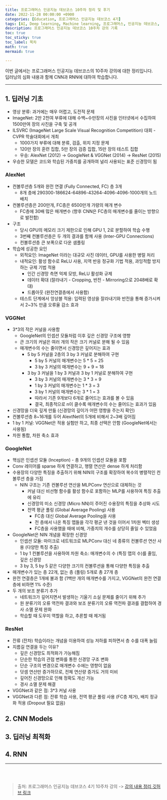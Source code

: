 ```yaml
---
title: 프로그래머스 인공지능 데브코스 10주차 정리 및 후기
date: 2022-11-28 00:00:00 +0900
categories: [Education, 프로그래머스 인공지능 데브코스 4기]
tags: [AI, Deep learning, Machine learning, 프로그래머스, 인공지능 데브코스, K-digital training]
description: 프로그래머스 인공지능 데브코스 10주차 강의 기록
toc: true
toc_sticky: true
toc_label: 목차
math: true
mermaid: true

---
```


이번 글에서는 프로그래머스 인공지능 데브코스의 10주차 강의에 대한 정리입니다. <br/>
딥러닝의 심화 내용과 함께 CNN과 RNN에 대하여 학습합니다.

---

## 1. 딥러닝 기초
- 영상 분류: 과거에는 매우 어렵고, 도전적 문제
- ImageNet: 2만 2천여 부류에 대해 수백~수만장의 사진을 인터넷에서 수집하여 1500만여 장의 사진을 구축 및 공개
- ILSVRC (ImageNet Large Scale Visual Recognition Competition) 대회 - CVPR 학술대회에서 개최
    - 1000가지 부류에 대해 분류, 검출, 위치 지정 문제
    - 120만 장의 훈련 집합, 5만 장의 검증 집합, 15만 장의 테스트 집합
    - 우승: AlexNet (2012) -> GoogleNet & VGGNet (2014) -> ResNet (2015)
- 우승한 모델은 코드와 학습된 가중치를 공개하여 널리 사용되는 표준 신경망이 됨

### AlexNet
- 컨볼루션층 5개와 완전 연결 (Fully Connected, FC) 층 3개
    - 8개 층에 290300-186624-64896-43264-4096-4096-1000개의 노드 배치
- 컨볼루션층은 200만개, FC층은 6500만개 가량의 매개 변수
    - FC층에 30배 많은 매개변수 (향후 CNN은 FC층의 매개변수를 줄이는 방향으로 발전함)
- 구조
    - 당시 GPU의 메모리 크기 제한으로 인해 GPU 1, 2로 분할하여 학습 수행
    - 3번째 컨볼루션층은 두 개의 결과를 함께 사용 (Inter-GPU Connections)
    - 컨볼루션층 큰 보폭으로 다운 샘플링
- 학습에 성공한 요인
    - 외적요인: ImageNet 이라는 대규모 사진 데이터, GPU를 사용한 병럴 처리
    - 내적요인: 활성 함수로 ReLU 사용, 지역 반응 정규화 기법 적용, 과잉적합 방지하는 규제 기법 적용
        - 인간 신경망 측면 억제 모방, ReLU 활성화 규제
        - 데이터 확대 (잘라내기 - Cropping, 반전 - Mirroring으로 2048배로 확대)
        - 드롭아웃 (완전연결층에서 사용함)
    - 테스트 단계에서 앙상블 적용: 입력된 영상을 잘라내기와 반전을 통해 증가시켜서 2~3% 만큼 오류율 감소 효과

### VGGNet
- 3*3의 작은 커널을 사용함
    - GoogleNet의 인셉션 모듈처럼 이후 깊은 신경망 구조에 영향
    - 큰 크기의 커널은 여러 개의 작은 크기 커널로 분해 될 수 있음
    - 매개변수의 수는 줄이면서 신경망은 깊어지는 효과
        - 5 by 5 커널을 2층의 3 by 3 커널로 분해하여 구현
            - 5 by 5 커널의 매개변수는 5 * 5 = 25
            - 3 by 3 커널의 매개변수는 9 + 9 = 18
        - 3 by 3 커널을 1 by 3 커널과 3 by 1 커널로 분해하여 구현
            - 3 by 3 커널의 매개변수는 3 * 3 = 9
            - 1 by 3 커널의 매개변수는 1 * 3 = 3
            - 3 by 1 커널의 매개변수는 3 * 1 = 3
            - 따라서 기존 9개보다 6개로 줄어드는 효과를 볼 수 있음
            - 결국, 최종적으로 n이 클수록 매개변수의 수는 줄어드는 효과가 있음
- 신경망을 더욱 깊게 만듦 (신경망의 깊이가 어떤 영향을 주는지 확인)
- 컨볼루션층 8~16개를 두어 AlextNet의 5개에 비해서 2~3배 깊어짐
- 1 by 1 커널: VGGNet은 적용 실험만 하고, 최종 선택은 안함 (GoogleNet에서는 사용됨)
- 차원 통합, 차원 축소 효과

### GoogleNet
- 핵심은 인셉션 모듈 (Inception) - 총 9개의 인셉션 모듈을 포함
- Conv 레이어를 sparse 하게 연결하고, 행렬 연산은 dense 하게 처리함
- 수용장의 다양한 특징을 추출하기 위해 NIN의 구조를 확장하여 복수의 병렬적인 컨볼루션 층을 가짐
    - NIN 구조는 기존 컨볼루션 연산을 MLPConv 연산으로 대체하는 것
        - 커널 대신 비선형 함수를 활성 함수로 포함하는 MLP를 사용하여 특징 추출에 유리
        - 신경망의 미소 신경망 (Micro NN)이 주어진 수용장의 특징을 추상화 시도
        - 전역 평균 풀링 (Global Average Pooling) 사용
            - FC층 대신 Global Average Pooling을 사용
            - 전 층에서 나온 특징 맵들을 각각 평균 낸 것을 이어서 1차원 벡터 생성
            - FC층을 사용했을 때에 비해, 가중치의 개수를 상당히 줄일 수 있었음
- GoogleNet은 NIN 개념을 확장한 신경망  
    - 인셉션 모듈: 마이크로 네트워크로 MLPConv 대신 네 종류의 컨볼루션 연산 사용 (다양한 특징 추출)
    - 1 by 1 컨볼루션을 사용하여 차원 축소: 매개변수의 수 (특징 맵의 수)를 줄임, 깊은 신경망
    - 3 by 3, 5 by 5 같은 다양한 크기의 컨볼루션을 통해 다양한 특징을 추출
- 매개변수가 있는 층 22개, 없는 층 (풀링) 5개로 총 27개 층
- 완전 연결층은 1개에 불과 함 (1백만 개의 매개변수를 가지고, VGGNet의 완전 연결층에 비하면 1% 수준)
- 두 개의 보조 분류기 추가
    - 네트워크가 깊어지면서 발생하는 기울기 소실 문제를 줄이기 위해 추가
    - 원 분류기의 오류 역전파 결과와 보조 분류기의 오류 역전파 결과를 결합하여 경사 소멸 문제 완화
    - 학습할 때 도우미 역할을 하고, 추론할 때 제거됨

### ResNet
- 잔류 (잔차) 학습이라는 개념을 이용하여 성능 저하를 피하면서 층 수를 대폭 늘림
- 지름길 연결을 두는 이유?
    - 깊은 신경망도 최적화가 가능해짐
    - 단순한 학습의 관점 변화를 통한 신경망 구조 변화
    - 단순 구조의 변경으로 매개변수 수에는 영향이 없음
    - 덧셈 연산만 증가하므로, 전체 연산량 증가도 거의 미비
    - 깊어진 신경망으로 인해 정확도 개선 가능
    - 경사 소멸 문제 해결
- VGGNet과 같은 점: 3*3 커널 사용
- VGGNet과 다른 점: 잔류 학습 사용, 전역 평균 풀링 사용 (FC층 제거), 배치 정규화 적용 (Dropout 필요 없음)


## 2. CNN Models

## 3. 딥러닝 최적화

## 4. RNN


---

<br/>
<br/>

> 출처: 프로그래머스 인공지능 데브코스 4기 10주차 강의 -> [강의 내용 정리 깃허브 링크](https://github.com/Paul-scpark/AI-dev-course/tree/main/10%EC%A3%BC%EC%B0%A8)